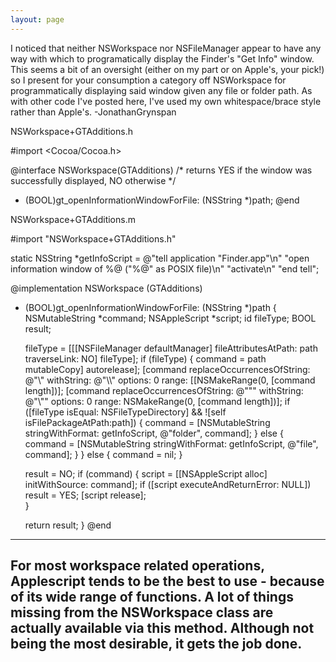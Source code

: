 ```yaml
---
layout: page
---
```


I noticed that neither NSWorkspace nor NSFileManager appear to have any way with which to programatically display the Finder's "Get Info" window. This seems a bit of an oversight (either on my part or on Apple's, your pick!) so I present for your consumption a category off NSWorkspace for programmatically displaying said window given any file or folder path. As with other code I've posted here, I've used my own whitespace/brace style rather than Apple's. -JonathanGrynspan

NSWorkspace+GTAdditions.h
    
#import <Cocoa/Cocoa.h>

@interface NSWorkspace(GTAdditions)
/* returns YES if the window was successfully displayed, NO otherwise */
- (BOOL)gt_openInformationWindowForFile: (NSString *)path;
@end


NSWorkspace+GTAdditions.m
    
#import "NSWorkspace+GTAdditions.h"

static NSString *getInfoScript = 
	@"tell application \"Finder.app\"\n"
		"open information window of %@ (\"%@\" as POSIX file)\n"
		"activate\n"
	"end tell";

@implementation NSWorkspace (GTAdditions)
- (BOOL)gt_openInformationWindowForFile: (NSString *)path {
	NSMutableString *command;
	NSAppleScript *script;
	id fileType;
	BOOL result;
	
	fileType = [[[NSFileManager defaultManager] fileAttributesAtPath: path traverseLink: NO] fileType];
	if (fileType) {
		command = path mutableCopy] autorelease];
		[command replaceOccurrencesOfString: @"\\" withString: @"\\\\" options: 0 range: [[NSMakeRange(0, [command length])];
		[command replaceOccurrencesOfString: @"\"" withString: @"\\\"" options: 0 range: NSMakeRange(0, [command length])];
		if ([fileType isEqual: NSFileTypeDirectory] && ![self isFilePackageAtPath:path]) {
			command = [NSMutableString stringWithFormat: getInfoScript, @"folder", command];
		} else {
			command = [NSMutableString stringWithFormat: getInfoScript, @"file", command];
		}
	} else {
		command = nil;
	}
	
	result = NO;
	if (command) {
		script = [[NSAppleScript alloc] initWithSource: command];
		if ([script executeAndReturnError: NULL])
			result = YES;
		[script release];	
	}

	return result;
}
@end


----
For most workspace related operations, Applescript tends to be the best to use - because of its wide range of functions. A lot of things missing from the NSWorkspace class are actually available via this method. Although not being the most desirable, it gets the job done.
----
